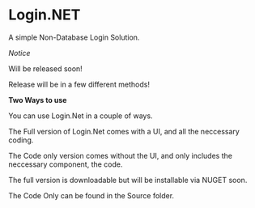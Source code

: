 # Login.NET
A simple Non-Database Login Solution.


*Notice*

Will be released soon!

Release will be in a few different methods!


**Two Ways to use**

You can use Login.Net in a couple of ways. 

The Full version of Login.Net comes with a UI, and all the neccessary coding. 

The Code only version comes without the UI, and only includes the neccessary component, the code. 

The full version is downloadable but will be installable via NUGET soon.

The Code Only can be found in the Source folder.

